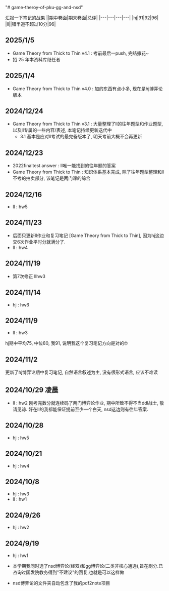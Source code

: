 "# game-theroy-of-pku-gg-and-nsd"

汇报一下笔记的战果
||期中卷面|期末卷面|总评|
|---|---|---|---|
|hj|91|92|96|
|ll||错半道不超过10分|96|


## 2025/1/5
- Game Theory from Thick to Thin v4.1 : 考前最后一push, 完结撒花~
- 招 25 年本资料库继任者
## 2025/1/4
- Game Theory from Thick to Thin v4.0 : 加的东西有点小多, 现在是hj博弈论版本

## 2024/12/24
- Game Theory from Thick to Thin v3.1 : 大量整理了ll的往年题型和作业题型, 以及ll专属的一些内容/表述, 本笔记持续更新迭代中
  - 3.1 基本是应对ll考试的最完备版本了, 明天考前大概不会再更新
## 2024/12/23
- 2022finaltest answer : ll唯一能找到的往年题的答案
- Game Theory from Thick to Thin : 知识体系基本完成, 除了往年题型整理和ll不考的拍卖部分, 该笔记是两门课的综合
## 2024/12/16
- ll : hw5
## 2024/11/23
- 后面只更新ll作业和复习笔记 [Game Theory from Thick to Thin], 因为hj这边交6次作业平时分就满分了.
- ll : hw4
## 2024/11/19
- 第7次修正 llhw3
## 2024/11/14
- hj : hw6
## 2024/11/9
- ll : hw3

hj期中平均75, 中位80, 我91, 说明我这个复习笔记方向是对的🤓
## 2024/11/2
更新了hj博弈论期中复习笔记, 自然语言叙述为主, 没有很形式语言, 应该不难读
## 2024/10/29 凌晨
- ll : hw2
刚考完数分就连续码了两门博弈论作业, 期中所致不得不当ddl战士, 敬请见谅. 好在ll的我都能保证提前至少一个白天, nsd这边则有往年答案. 
## 2024/10/28
- hj : hw5 
## 2024/10/21
- hj : hw4 
## 2024/10/8
- hj : hw3
- ll : hw1
## 2024/9/26
- hj : hw2
## 2024/9/19
- hj : hw1

- 本学期我同时选了nsd博弈论(经双)和gg博弈论(二类非核心通选),旨在刷分.已咨询过国发院教务得到"不建议"的回复,也就是可以这样做
- nsd博弈论的文件夹自动包含了我的pdf2note项目